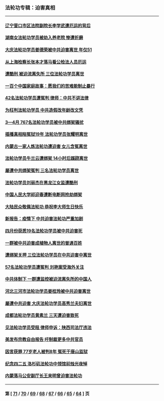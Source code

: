 ### 法轮功专辑：迫害真相
---
#### [辽宁营口市区法院副院长李学武遭厄运的背后](../../pages/nf4379/n13757782.md?06150430) 
#### [湖南女法轮功学员被劫入养老院 惨遭折磨](../../pages/nf4379/n13756608.md?06150430) 
#### [大庆法轮功学员姜德荣被中共迫害离世 年仅51](../../pages/nf4379/n13755805.md?06150430) 
#### [从上海检察长张本才落马看公检法人员厄运](../../pages/nf4379/n13755011.md?06150430) 
#### [遭酷刑 被迫流离失所 三位法轮功学员离世](../../pages/nf4379/n13754229.md?06150430) 
#### [一百个中国家庭故事：愿我们的苦难能制止暴行](../../pages/nf4379/n13753117.md?06150430) 
#### [42名法轮功学员遭冤判 律师：中共不讲法律](../../pages/nf4379/n13753469.md?06150430) 
#### [为枉判法轮功学员 中共造假改年龄改文凭](../../pages/nf4379/n13752835.md?06150430) 
#### [3—4月 767名法轮功学员被中共绑架骚扰](../../pages/nf4379/n13732751.md?06150430) 
#### [插播真相陷冤狱19年 法轮功学员张耀明离世](../../pages/nf4379/n13748009.md?06150430) 
#### [内蒙古一家人炼法轮功遭迫害 女儿含冤离世](../../pages/nf4379/n13744475.md?06150430) 
#### [法轮功学员牛兰云遭绑架 14小时后蹊跷离世](../../pages/nf4379/n13744926.md?06150430) 
#### [屡遭中共绑架冤判 三名法轮功学员离世](../../pages/nf4379/n13743718.md?06150430) 
#### [法轮功学员刘丽杰在黑龙江女监遭酷刑](../../pages/nf4379/n13740915.md?06150430) 
#### [中国人民大学祁迎春遭断电断网抢劫绑架](../../pages/nf4379/n13730164.md?06150430) 
#### [大陆民众敬佩法轮功 恭祝李大师生日快乐](../../pages/nf4379/n13734669.md?06150430) 
#### [新报告：疫情下 中共迫害法轮功严重加剧](../../pages/nf4379/n13732612.md?06150430) 
#### [四月份获悉19名法轮功学员被中共迫害死](../../pages/nf4379/n13731456.md?06150430) 
#### [一群被中共迫害成植物人离世的普通百姓](../../pages/nf4379/n13730316.md?06150430) 
#### [遭绑架关押 三位法轮功学员在中共迫害中离世](../../pages/nf4379/n13727134.md?06150430) 
#### [57名法轮功学员遭冤判 刘艳案受海外关注](../../pages/nf4379/n13726210.md?06150430) 
#### [中共体制下 一群遭监控被迫流离失所的中国人](../../pages/nf4379/n13725531.md?06150430) 
#### [河北三河市法轮功学员姜桂玲被中共迫害离世](../../pages/nf4379/n13724089.md?06150430) 
#### [屡遭中共迫害 大庆法轮功学员高秀兰夫妇离世](../../pages/nf4379/n13723307.md?06150430) 
#### [成都法轮功学员黄素兰 三天遭迫害致死](../../pages/nf4379/n13722817.md?06150430) 
#### [见法轮功学员受阻 律师申诉：陕西司法厅违法](../../pages/nf4379/n13720981.md?06150430) 
#### [美发布宗教自由报告 吁制裁更多中共官员](../../pages/nf4379/n13720670.md?06150430) 
#### [因言获罪 77岁老人被判8年 冤死于唐山监狱](../../pages/nf4379/n13718512.md?06150430) 
#### [纪念四二五 洛杉矶法轮功中领馆前烛光夜悼](../../pages/nf4379/n13719557.md?06150430) 
#### [内蒙落马公安副厅长王来明曾迫害法轮功](../../pages/nf4379/n13717744.md?06150430) 

---
#### 第 [ [71](./71.md?06150430) / [70](./70.md?06150430) / [69](./69.md?06150430) / [68](./68.md?06150430) / [67](./67.md?06150430) / [66](./66.md?06150430) / [65](./65.md?06150430) / [64](./64.md?06150430) ] 页
